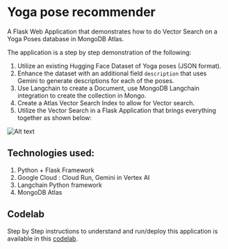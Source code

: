 # Yoga pose recommender
A Flask Web Application that demonstrates how to do Vector Search on a Yoga Poses database in MongoDB Atlas. 

The application is a step by step demonstration of the following:
1. Utilize an existing Hugging Face Dataset of Yoga poses (JSON format).
2. Enhance the dataset with an additional field `description` that uses Gemini to generate descriptions for each of the poses.
3. Use Langchain to create a Document, use MongoDB Langchain integration to create the collection in Mongo.
4. Create a Atlas Vector Search Index to allow for Vector search.
5. Utilize the Vector Search in a Flask Application that brings everything together as shown below:

<img title="a title" alt="Alt text" src="/images/screenshot.png">

## Technologies used:
1. Python + Flask Framework
2. Google Cloud : Cloud Run, Gemini in Vertex AI
3. Langchain Python framework
4. MongoDB Atlas

## Codelab
Step by Step instructions to understand and run/deploy this application is available in this [codelab](https://codelabs.developers.google.com/yoga-pose-firestore-vectorsearch-python?hl=en#0).
